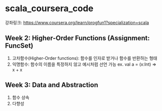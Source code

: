 # scala_coursera_code
강좌링크: https://www.coursera.org/learn/progfun1?specialization=scala

## Week 2: Higher-Order Functions (Assignment: FuncSet)
1. 고차함수(Higher-Order functions): 함수를 인자로 받거나 함수를 반환하는 형태
2. 익명함수: 함수의 이름을 특정하지 않고 예시처럼 선언 가능 ex. val a = (x:Int) => x + x

## Week 3: Data and Abstraction 
1. 함수 상속
2. 다향성
